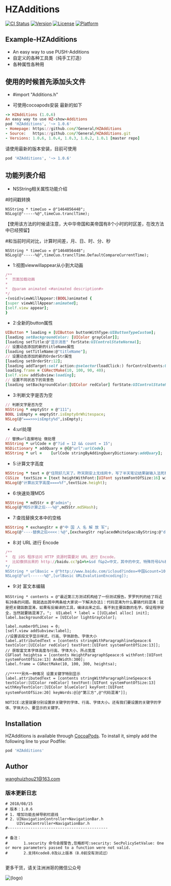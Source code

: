 # HZAdditions

[![CI Status](https://img.shields.io/travis/wanghuizhou21@163.com/HZAdditions.svg?style=flat)](https://travis-ci.org/wanghuizhou21@163.com/HZAdditions)
[![Version](https://img.shields.io/cocoapods/v/HZAdditions.svg?style=flat)](https://cocoapods.org/pods/HZAdditions)
[![License](https://img.shields.io/cocoapods/l/HZAdditions.svg?style=flat)](https://cocoapods.org/pods/HZAdditions)
[![Platform](https://img.shields.io/cocoapods/p/HZAdditions.svg?style=flat)](https://cocoapods.org/pods/HZAdditions)


## Example-HZAdditions
* An easy way to use PUSH-Additions
* 自定义的各种工具类（纯手工打造）
* 各种属性各种用

## 使用的时候首先添加头文件
* #import "Additions.h"

* 可使用cocoapods安装
最新的如下
```ruby
-> HZAdditions (1.0.6)
An easy way to use HZ-show-Additions
pod 'HZAdditions', '~> 1.0.6'
- Homepage: https://github.com/7General/HZAdditions
- Source:   https://github.com/7General/HZAdditions.git
- Versions: 1.0.6, 1.0.4, 1.0.3, 1.0.2, 1.0.1 [master repo]

```


请使用最新的版本安装，目前可使用
```ruby
pod 'HZAdditions', '~> 1.0.6'
```

## 功能列表介绍
* NSString相关属性功能介绍

#时间戳转换
```objc
NSString * timeCuo = @"1464056448";
NSLog(@"-----%@",timeCuo.tranclTime);
```
【使用该方法的时候请注意，大中华帝国和美帝国有8个小时的时区差，在改方法中已经预留】

#和当前时间对比，计算时间差，月、日、时、分、秒
```objc
NSString * timeCuo = @"1464056448";
NSLog(@"-----%@",timeCuo.tranclTime.DefaultCompareCurrentTime);
```

* 1:视图viewwillappear从小到大动画

```ruby
/**
*  页面加载动画
*
*  @param animated <#animated description#>
*/
-(void)viewWillAppear:(BOOL)animated {
[super viewWillAppear:animated];
[self.view appear];
}
```
* 2:全新的button属性
```ruby
UIButton * loading = [UIButton buttonWithType:UIButtonTypeCustom];
[loading setBackgroundColor: [UIColor grayColor]];
[loading setTitle:@"显示消息" forState:UIControlStateNormal];
// 设置动态添加的新的titleName属性
[loading setTitleName:@"titleName"];
// 设置动态添加的新的OrderStr属性
[loading setOrderStr:12];
[loading addTarget:self action:@selector(loadClick:) forControlEvents:UIControlEventTouchUpInside];
loading.frame = CGRectMake(10, 100, 90, 40);
[self.view addSubview:loading];
// 设置不同状态下的背景色
[loading setBackgroundColor:[UIColor redColor] forState:UIControlStateNormal];

```
* 3:判断文字是否为空
```ruby
// 判断文字是否为空
NSString * emptyStr = @"111";
BOOL isEmpty = emptyStr.isEmptyOrWhitespace;
NSLog(@"===>>>isEmpty%d",isEmpty);

```
* 4:url处理
```ruby
// 替换url连接地址 做处理
NSString * urlCode = @"?id = 12 && count = 15";
NSDictionary * addQuary = @{@"url":urlCode};
NSString * url =    [urlCode stringByAddingQueryDictionary:addQuary];
```
* 5:计算文字高度
```ruby
NSString * text = @"住院好几天了。昨天刚安上无线网卡，写了半天笔记结果破输入法死机白忙活了，还得重搞。";
CGSize  textSize = [text heightWithFont:[UIFont systemFontOfSize:16] width:120];
NSLog(@"计算出文字高度====%f",textSize.height);
```
* 6:快速处理MD5
```ruby
NSString * md5Str = @"admin";
NSLog(@"MD5计算之后---%@",md5Str.md5Hash);
```

* 7:查找替换文本中的空格
```ruby
NSString * exchangStr = @"中 国 人 名 解 放 军";
NSLog(@"----替换之后<<<<：%@",[exchangStr replacedWhiteSpacsByString:@"ddd"]);
```

* 8:对 URL 进行 Encode
```ruby
/**
*  在 iOS 程序访问 HTTP 资源时需要对 URL 进行 Encode，
*  比如像拼出来的 http://baidu.cc?p1=%+&sd f&p2=中文，其中的中文、特殊符号&％和空格都必须进行转译才能正确访问。
*/
NSString * urlBasic = @"http://www.baidu.com/icloud?index=中国&count=10";
NSLog(@"url------%@",[urlBasic URLEvalutionEncoding]);

```

* 9:对 富文本编辑
```objc
NSString * contents = @"最近第三方测试机构给了一份测试报告。罗罗列列的给了将近有20条的问题。我就选出其中两条给大家说一下解决办法1：代码混淆为什么要搞代码混淆：就是把关键函数混淆，如果有反编译的工具，编译出来之后，看不到主要函数的名字。保证程序安全，当然就要搞混淆了。";  UILabel * label = [[UILabel alloc] init];
label.backgroundColor = [UIColor lightGrayColor];

label.numberOfLines = 0;
[self.view addSubview:label];
//设置该段文字显示样式、行高、字体颜色、字体大小
label.attributedText = [contents stringWithParagraphlineSpeace:6 textColor:[UIColor redColor] textFont:[UIFont systemFontOfSize:13]];
// 获取富文本字体高度与行高、字体大小、所占宽度
CGFloat heightsa = [contents HeightParagraphSpeace:6 withFont:[UIFont systemFontOfSize:13] AndWidth:300];
label.frame = CGRectMake(10, 100, 300, heightsa);

//*****另外一种情况 设置关键字特别显示
label.attributedText = [contents stringWithParagraphlineSpeace:6 textColor:[UIColor redColor] textFont:[UIFont systemFontOfSize:13] withKeyTextColor:[UIColor blueColor] keyFont:[UIFont systemFontOfSize:20] keyWords:@[@"第三方",@"代码混淆"]];

NOTICE:这里就要分别设置非关键字的字体、行高、字体大小。还有我们要设置的关键字的字体、字体大小、要显示的关键字。

```

## Installation

HZAdditions is available through [CocoaPods](https://cocoapods.org). To install
it, simply add the following line to your Podfile:

```ruby
pod 'HZAdditions'
```

## Author

wanghuizhou21@163.com

### 版本更新日志

```
# 2018/08/15
# 版本：1.0.6
# 1. 增加功能去掉导航栏底线
# 2. UINavigationController+NavigationBar.h
     UIViewController+NavigationBar.h
#--------------------------------------------

# 备注：
#		1.security 命令会报警告,忽略即可:security: SecPolicySetValue: One or more parameters passed to a function were not valid.
#		2.支持Xcode8.0及以上版本（8.0前没有测试过）


```



更多干货，请关注洲洲哥的微信公众号

![(logo)](https://mmbiz.qlogo.cn/mmbiz/wFa30ADx7kLiboiaPKbKSTypo5VSAOShxYUf5zZ4JgQqadyy8J6GzHFvfAYicu5F8Ew0ngVibRM8qcaSxtjyX3blPA/0?wx_fmt=jpeg)







